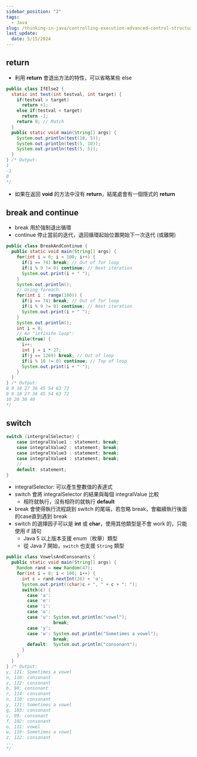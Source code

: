 ```yaml
---
sidebar_position: "2"
tags:
  - Java
slug: /thinking-in-java/controlling-execution-advanced-control-structures
last_update:
  date: 5/15/2024
---
```

## return

- 利用 **return** 會退出方法的特性，可以省略某些 else
```java
public class IfElse2 {
  static int test(int testval, int target) {
    if(testval > target)
      return +1;
    else if(testval < target)
      return -1;
    return 0; // Match
  }
  public static void main(String[] args) {
    System.out.println(test(10, 5));
    System.out.println(test(5, 10));
    System.out.println(test(5, 5));
  }
} /* Output:
1
-1
0
*/
```

- 如果在返回 **void** 的方法中沒有 **return**，結尾處會有一個隱式的 **return**

## break and continue

- break 用於強制退出循環
- continue 停止當前的迭代，退回循環起始位置開始下一次迭代 (或離開)

```java
public class BreakAndContinue {
  public static void main(String[] args) {
    for(int i = 0; i < 100; i++) {
      if(i == 74) break; // Out of for loop
      if(i % 9 != 0) continue; // Next iteration
      System.out.print(i + " ");
    }
    System.out.println();
    // Using foreach:
    for(int i : range(100)) {
      if(i == 74) break; // Out of for loop
      if(i % 9 != 0) continue; // Next iteration
      System.out.print(i + " ");
    }
    System.out.println();
    int i = 0;
    // An "infinite loop":
    while(true) {
      i++;
      int j = i * 27;
      if(j == 1269) break; // Out of loop
      if(i % 10 != 0) continue; // Top of loop
      System.out.print(i + " ");
    }
  }
} /* Output:
0 9 18 27 36 45 54 63 72
0 9 18 27 36 45 54 63 72
10 20 30 40
*/
```

## switch

```java
switch (intergralSelector) {
    case integralValue1 : statement; break;
    case integralValue2 : statement; break;
    case integralValue3 : statement; break;
    case integralValue4 : statement; break;
    // ...
    default: statement;
}
```

- integralSelector: 可以產生整數值的表達式
- switch 會將 integralSelector 的結果與每個 integralValue 比較
    - 相符就執行，沒有相符的就執行 **default**
- break 會使得執行流程跳到 switch 的尾端，若忽略 break，會繼續執行後面的case直到遇到 break
- switch 的選擇因子可以是 **int** 或 **char**，使用其他類型是不會 work 的，只能使用 if 語句
	- Java 5 以上版本支援 enum（枚舉）類型
	- 從 Java 7 開始，`switch` 也支援 `String` 類型

```java
public class VowelsAndConsonants {
  public static void main(String[] args) {
    Random rand = new Random(47);
    for(int i = 0; i < 100; i++) {
      int c = rand.nextInt(26) + 'a';
      System.out.print((char)c + ", " + c + ": ");
      switch(c) {
        case 'a':
        case 'e':
        case 'i':
        case 'o':
        case 'u': System.out.println("vowel");
                  break;
        case 'y':
        case 'w': System.out.println("Sometimes a vowel");
                  break;
        default:  System.out.println("consonant");
      }
    }
  }
} /* Output:
y, 121: Sometimes a vowel
n, 110: consonant
z, 122: consonant
b, 98: consonant
r, 114: consonant
n, 110: consonant
y, 121: Sometimes a vowel
g, 103: consonant
c, 99: consonant
f, 102: consonant
o, 111: vowel
w, 119: Sometimes a vowel
z, 122: consonant
...
*/
```